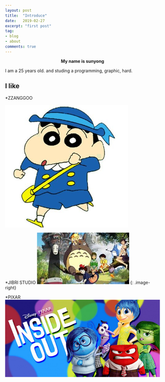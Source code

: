 ```yaml
---
layout: post
title:  "Introduce"
date:   2019-02-27
excerpt: "first post"
tag:
- blog
- about
comments: true
---
```


<center><b>My name is sunyong</b></center>

I am a 25 years old.
and studing a programming, graphic, hard.

## I like

*ZZANGGOO

![Smithsonian Image](https://github.com/jeongsunyong/jeongsunyong.github.io/blob/master/assets/img/zzanggoo.jpg?raw=true)


*JIBRI STUDIO
![Smithsonian Image](https://github.com/jeongsunyong/jeongsunyong.github.io/blob/master/assets/img/zibri.jpeg?raw=true)
{: .image-right}

*PIXAR 
![Smithsonian Image](https://github.com/jeongsunyong/jeongsunyong.github.io/blob/master/assets/img/insideout.jpg?raw=true)

